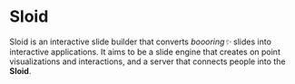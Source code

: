 # Sloid
Sloid is an interactive slide builder that converts _boooring✨_ slides into interactive applications. It aims to be a slide engine that creates on point visualizations and interactions, and a server that connects people into the **Sloid**. 